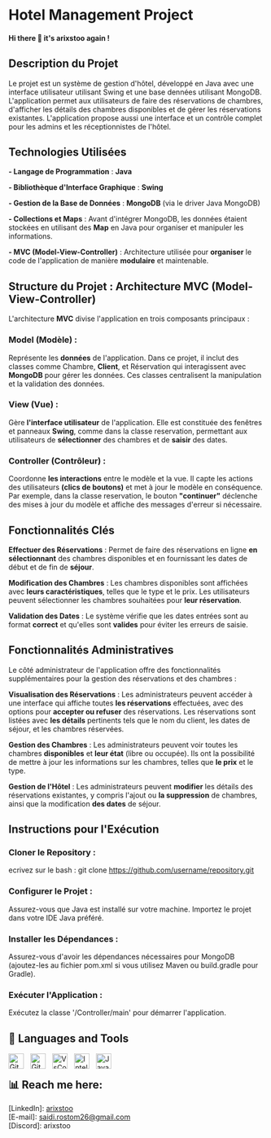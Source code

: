 # **Hotel Management Project**

#### Hi there 👋 it's arixstoo again !
## Description du Projet
Le projet est un système de gestion d'hôtel, développé en Java avec une interface utilisateur utilisant Swing et une base dennées utilisant MongoDB. L'application permet aux utilisateurs de faire des réservations de chambres, d'afficher les détails des chambres disponibles et de gérer les réservations existantes. L'application propose aussi une interface et un contrôle complet pour les admins et les réceptionnistes de l'hôtel. 

## Technologies Utilisées
**- Langage de Programmation** : **Java**

**- Bibliothèque d'Interface Graphique** : **Swing**

**- Gestion de la Base de Données** : **MongoDB** (via le driver Java MongoDB)

**- Collections et Maps** : Avant d'intégrer MongoDB, les données étaient stockées en utilisant des **Map** en Java pour organiser et manipuler les informations.

**- MVC (Model-View-Controller)** : Architecture utilisée pour **organiser** le code de l'application de manière **modulaire** et maintenable.


## Structure du Projet : Architecture MVC (Model-View-Controller)
L'architecture **MVC** divise l'application en trois composants principaux :

### **Model (Modèle)** :
Représente les **données** de l'application. Dans ce projet, il inclut des classes comme Chambre, **Client**, et Réservation qui interagissent avec **MongoDB** pour gérer les données. Ces classes centralisent la manipulation et la validation des données.

### **View (Vue)** :
Gère **l'interface utilisateur** de l'application. Elle est constituée des fenêtres et panneaux **Swing**, comme dans la classe reservation, permettant aux utilisateurs de **sélectionner** des chambres et de **saisir** des dates.

### **Controller (Contrôleur)** :
Coordonne **les interactions** entre le modèle et la vue. Il capte les actions des utilisateurs **(clics de boutons)** et met à jour le modèle en conséquence. Par exemple, dans la classe reservation, le bouton **"continuer"** déclenche des mises à jour du modèle et affiche des messages d'erreur si nécessaire.


## Fonctionnalités Clés
**Effectuer des Réservations** : Permet de faire des réservations en ligne **en sélectionnant** des chambres disponibles et en fournissant les dates de début et de fin de **séjour**.

**Modification des Chambres** : Les chambres disponibles sont affichées avec **leurs caractéristiques**, telles que le type et le prix. Les utilisateurs peuvent sélectionner les chambres souhaitées pour **leur réservation**.

**Validation des Dates** : Le système vérifie que les dates entrées sont au format **correct** et qu'elles sont **valides** pour éviter les erreurs de saisie.

## Fonctionnalités Administratives
Le côté administrateur de l'application offre des fonctionnalités supplémentaires pour la gestion des réservations et des chambres :

**Visualisation des Réservations** : Les administrateurs peuvent accéder à une interface qui affiche toutes **les réservations** effectuées, avec des options pour **accepter ou refuser** des réservations. Les réservations sont listées avec **les détails** pertinents tels que le nom du client, les dates de séjour, et les chambres réservées.

**Gestion des Chambres** : Les administrateurs peuvent voir toutes les chambres **disponibles** et **leur état** (libre ou occupée). Ils ont la possibilité de mettre à jour les informations sur les chambres, telles que **le prix** et le type.

**Gestion de l'Hôtel** : Les administrateurs peuvent **modifier** les détails des réservations existantes, y compris l'ajout ou **la suppression** de chambres, ainsi que la modification **des dates** de séjour.


## Instructions pour l'Exécution
### Cloner le Repository :
ecrivez sur le bash : git clone https://github.com/username/repository.git

### Configurer le Projet :
Assurez-vous que Java est installé sur votre machine.
Importez le projet dans votre IDE Java préféré.

### Installer les Dépendances :
Assurez-vous d'avoir les dépendances nécessaires pour MongoDB (ajoutez-les au fichier pom.xml si vous utilisez Maven ou build.gradle pour Gradle).

### Exécuter l'Application :
Exécutez la classe '/Controller/main' pour démarrer l'application.

## 🧰 Languages and Tools
        

<img align="left" alt="GitHub" width="30px" style="padding-right:10px;" src="https://cdn.jsdelivr.net/gh/devicons/devicon@latest/icons/github/github-original.svg" />
<img align="left" alt="Git" width="30px" style="padding-right:10px;" src="https://cdn.jsdelivr.net/gh/devicons/devicon/icons/git/git-original.svg" />
<img align="left" alt="VsCode" width="30px" style="padding-right:10px;" src="https://cdn.jsdelivr.net/gh/devicons/devicon@latest/icons/vscode/vscode-original.svg" />
<img align="left" alt="IntelliJ" width="30px" style="padding-right:10px;" src="https://cdn.jsdelivr.net/gh/devicons/devicon@latest/icons/intellij/intellij-original.svg" />
<img align="left" alt="Java" width="30px" style="padding-right:10px;" src="https://cdn.jsdelivr.net/gh/devicons/devicon/icons/java/java-original.svg"/>
<br />


## 📊 Reach me here:

[LinkedIn]: <a href="https://www.linkedin.com/in/saidi-mohamed-rostom-21b3b525a/" target="_blank">arixstoo</a>
<br />
[E-mail]: saidi.rostom26@gmail.com
<br />
[Discord]: arixstoo
